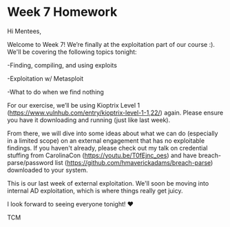 # Week 7 Homework

Hi Mentees,

Welcome to Week 7!  We’re finally at the exploitation part of our course :).  We'll be covering the following topics tonight:

-Finding, compiling, and using exploits

-Exploitation w/ Metasploit

-What to do when we find nothing

For our exercise, we’ll be using Kioptrix Level 1 (https://www.vulnhub.com/entry/kioptrix-level-1-1,22/) again.  Please ensure you have it downloading and running (just like last week).  

From there, we will dive into some ideas about what we can do (especially in a limited scope) on an external engagement that has no exploitable findings.  If you haven't already, please check out my talk on credential stuffing from CarolinaCon (https://youtu.be/T0fEjnc_oes) and have breach-parse/password list (https://github.com/hmaverickadams/breach-parse) downloaded to your system.

This is our last week of external exploitation.  We'll soon be moving into internal AD exploitation, which is where things really get juicy.

I look forward to seeing everyone tonight! :heart:

TCM
